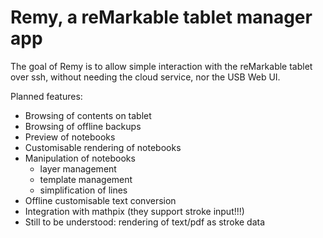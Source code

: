 # Remy, a reMarkable tablet manager app

The goal of Remy is to allow simple interaction with the reMarkable tablet over ssh, without needing the cloud service, nor the USB Web UI.

Planned features:

- Browsing of contents on tablet
- Browsing of offline backups
- Preview of notebooks
- Customisable rendering of notebooks
- Manipulation of notebooks
    * layer management
    * template management
    * simplification of lines
- Offline customisable text conversion
- Integration with mathpix (they support stroke input!!!)
- Still to be understood: rendering of text/pdf as stroke data